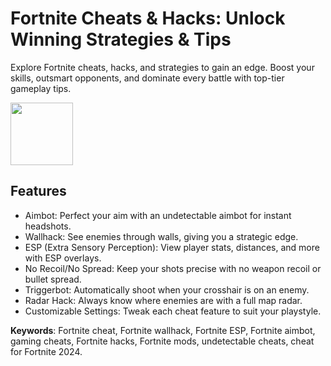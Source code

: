 # Fortnite Cheats & Hacks: Unlock Winning Strategies & Tips
Explore Fortnite cheats, hacks, and strategies to gain an edge. Boost your skills, outsmart opponents, and dominate every battle with top-tier gameplay tips.

<a href="https://tinyurl.com/fortnitecx"><img src="https://i.ibb.co/27TsZxJ/EDA491-E5-E96-F-4150-8-FB0-DA68-EC099-BB5.png" style="height:100px;"></a>

## Features

- Aimbot: Perfect your aim with an undetectable aimbot for instant headshots.
- Wallhack: See enemies through walls, giving you a strategic edge.
- ESP (Extra Sensory Perception): View player stats, distances, and more with ESP overlays.
- No Recoil/No Spread: Keep your shots precise with no weapon recoil or bullet spread.
- Triggerbot: Automatically shoot when your crosshair is on an enemy.
- Radar Hack: Always know where enemies are with a full map radar.
- Customizable Settings: Tweak each cheat feature to suit your playstyle.

**Keywords**: Fortnite cheat, Fortnite wallhack, Fortnite ESP, Fortnite aimbot, gaming cheats, Fortnite hacks, Fortnite mods, undetectable cheats, cheat for Fortnite 2024.
